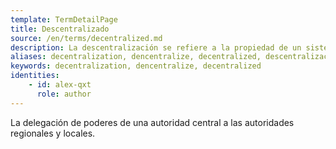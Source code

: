 ```yaml
---
template: TermDetailPage
title: Descentralizado
source: /en/terms/decentralized.md
description: La descentralización se refiere a la propiedad de un sistema en el que los nodos o actores trabajan en concierto de manera distribuida para lograr un objetivo global.
aliases: decentralization, dencentralize, decentralized, descentralizacion, descentralizado
keywords: decentralization, dencentralize, decentralized
identities: 
    - id: alex-qxt
      role: author
---
```


La delegación de poderes de una autoridad central a las autoridades regionales y locales.
